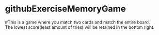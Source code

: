 # githubExerciseMemoryGame
#This is a game where you match two cards and match the entire board. The lowest score(least amount of tries) will be retained in the bottom right.

